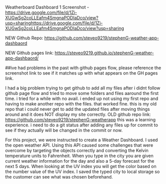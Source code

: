 Weatherboard Dashboard 1 Screenshot - https://drive.google.com/file/d/1Zi-XUGwSg2coLLEafm4SmgnaPODIaDco/view?usp=sharinghttps://drive.google.com/file/d/1Zi-XUGwSg2coLLEafm4SmgnaPODIaDco/view?usp=sharing

NEW Github Repo: https://github.com/steveo9219/stephenG-weather-app-dashbaord

NEW Github pages link: https://steveo9219.github.io/stephenG-weather-app-dashbaord/

##ive had problems in the past with github pages flow, please reference the screenshot link to see if it matches up with what appears on the GH pages link.

I had a big problem trying to get github to add all my files after i didnt follow github page flow and tried to move some folders and files aaround the first time. i tried
for a while with no avail. i ended up not using my first repo and having to make another repo with the files. that worked fine.
this is my old repo that i could never get to add the updated files after moving things around and it does NOT display my site correctly.
OLD github repo link: https://github.com/steveo9219/stephenG-weatherapp
this was a learning experience. i need to do a git status after adding any files up for commit to see if they actually will be changed in the commit or now.

For this project, we were instructed to create a Weather Dashboard.
I used the open weather API. Using this API caused some challenges that were overcome by targeting the objects correctly and converting the Kelvin temperature units to Fahrenheit. When you type in the city you are given current weather information for the day and also a 5-day forecast for the next 5 days. When looking at the UV index you will get the color based on the number value of the UV index. I saved the typed city to local storage so the customer can see what was chosen beforehand.
